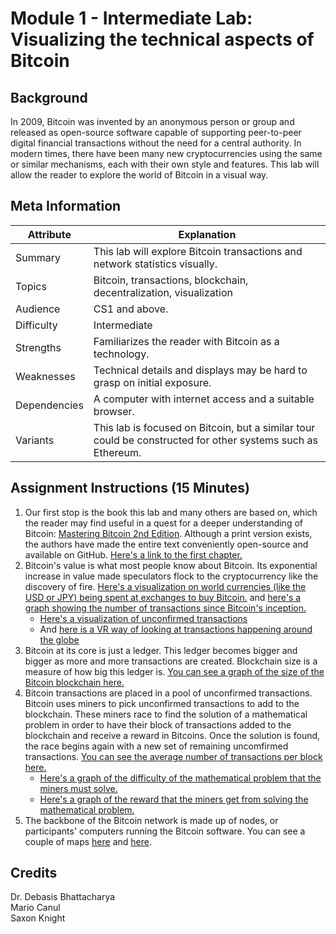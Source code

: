 # Module 1 - Intermediate Lab: Visualizing the technical aspects of Bitcoin
## Background
In 2009, Bitcoin was invented by an anonymous person or group and released as open-source software capable of supporting peer-to-peer digital financial transactions without the need for a central authority. In modern times, there have been many new cryptocurrencies using the same or similar mechanisms, each with their own style and features. This lab will allow the reader to explore the world of Bitcoin in a visual way. 

## Meta Information

| Attribute | Explanation |
| - | - |
| Summary | This lab will explore Bitcoin transactions and network statistics visually.|
| Topics | Bitcoin, transactions, blockchain, decentralization, visualization |
| Audience | CS1 and above. |
| Difficulty | Intermediate |
| Strengths | Familiarizes the reader with Bitcoin as a technology. |
| Weaknesses | Technical details and displays may be hard to grasp on initial exposure. |
| Dependencies | A computer with internet access and a suitable browser. |
| Variants | This lab is focused on Bitcoin, but a similar tour could be constructed for other systems such as Ethereum. |

## Assignment Instructions (15 Minutes)
1. Our first stop is the book this lab and many others are based on, which the reader may find useful in a quest for a deeper understanding of Bitcoin: [Mastering Bitcoin 2nd Edition][BitcoinBook]. Although a print version exists, the authors have made the entire text conveniently open-source and available on GitHub. [Here's a link to the first chapter.][BitcoinBookChapter01]
2. Bitcoin's value is what most people know about Bitcoin. Its exponential increase in value made speculators flock to the cryptocurrency like the discovery of fire. [Here's a visualization on world currencies (like the USD or JPY) being spent at exchanges to buy Bitcoin.][FiatLeak] and [here's a graph showing the number of transactions since Bitcoin's inception.][BTransacsAll]
	* [Here's a visualization of unconfirmed transactions][VisualUTransacs]
	* And [here is a VR way of looking at transactions happening around the globe][BitcoinVR]
3. Bitcoin at its core is just a ledger. This ledger becomes bigger and bigger as more and more transactions are created. Blockchain size is a measure of how big this ledger is. [You can see a graph of the size of the Bitcoin blockchain here.][BlockchainSize]
4. Bitcoin transactions are placed in a pool of unconfirmed transactions. Bitcoin uses miners to pick unconfirmed transactions to add to the blockchain. These miners race to find the solution of a mathematical problem in order to have their block of transactions added to the blockchain and receive a reward in Bitcoins. Once the solution is found, the race begins again with a new set of remaining uncomfirmed transactions. [You can see the average number of transactions per block here.][AvgTransacsBlock]
	* [Here's a graph of the difficulty of the mathematical problem that the miners must solve.][Bdifficulty]
	* [Here's a graph of the reward that the miners get from solving the mathematical problem.][Breward]
5. The backbone of the Bitcoin network is made up of nodes, or participants' computers running the Bitcoin software. You can see a couple of maps [here][BnodesLive] and [here][BnodesMap].

## Credits
Dr. Debasis Bhattacharya  
Mario Canul  
Saxon Knight  

[BitcoinBook]: https://github.com/bitcoinbook/bitcoinbook
[BitcoinBookChapter01]: https://github.com/bitcoinbook/bitcoinbook/blob/develop/ch01.asciidoc
[VisualUTransacs]: https://dailyblockchain.github.io
[BnodesLive]: https://bitnodes.earn.com/nodes/live-map/
[BnodesMap]: https://bitnodes.earn.com/nodes/network-map/
[FiatLeak]: https://fiatleak.com 
[BitcoinVR]: https://bitcoin-vr.github.io
[BTransacsAll]: https://www.blockchain.com/charts/n-transactions?timespan=all
[BlockchainSize]: https://www.blockchain.com/charts/blocks-size?timespan=all
[AvgTransacsBlock]: https://www.blockchain.com/charts/n-transactions-per-block
[Bdifficulty]: https://www.blockchain.com/charts/difficulty?timespan=all
[Breward]: https://www.blockchain.com/charts/miners-revenue?timespan=all
